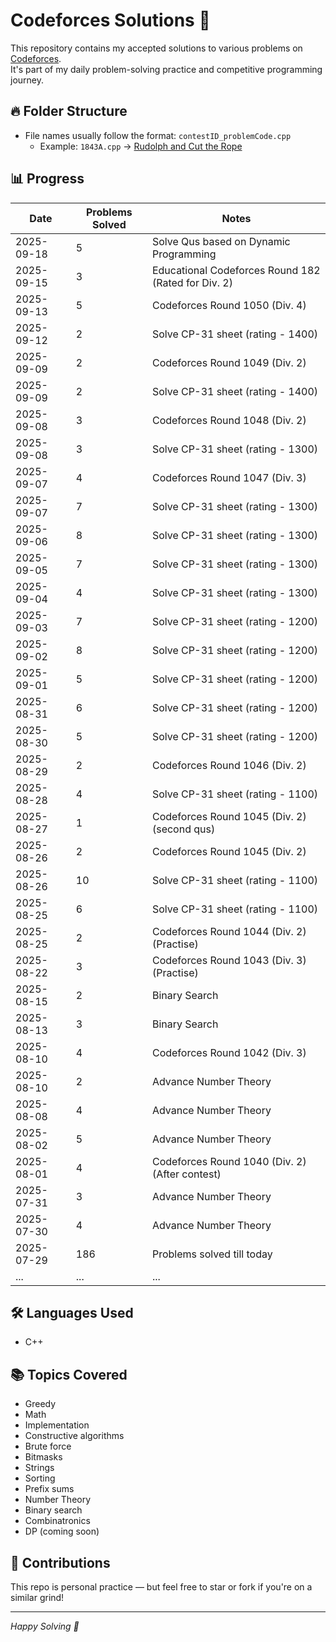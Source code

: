 # Codeforces Solutions 🚀

This repository contains my accepted solutions to various problems on [Codeforces](https://codeforces.com/profile/ayush_yad).  
It's part of my daily problem-solving practice and competitive programming journey.

## 🔥 Folder Structure

- File names usually follow the format: `contestID_problemCode.cpp`
  - Example: `1843A.cpp` → [Rudolph and Cut the Rope](https://codeforces.com/problemset/problem/1843/A)

## 📊 Progress

| Date       | Problems Solved | Notes              |
|------------|------------------|--------------------|
| 2025-09-18 | 5 | Solve Qus based on Dynamic Programming |
| 2025-09-15 | 3 | Educational Codeforces Round 182 (Rated for Div. 2) |
| 2025-09-13 | 5 | Codeforces Round 1050 (Div. 4) |
| 2025-09-12 | 2 | Solve CP-31 sheet (rating - 1400) |
| 2025-09-09 | 2 | Codeforces Round 1049 (Div. 2) |
| 2025-09-09 | 2 | Solve CP-31 sheet (rating - 1400) |
| 2025-09-08 | 3 | Codeforces Round 1048 (Div. 2) |
| 2025-09-08 | 3 | Solve CP-31 sheet (rating - 1300) |
| 2025-09-07 | 4 | Codeforces Round 1047 (Div. 3) |
| 2025-09-07 | 7 | Solve CP-31 sheet (rating - 1300) |
| 2025-09-06 | 8 | Solve CP-31 sheet (rating - 1300) |
| 2025-09-05 | 7 | Solve CP-31 sheet (rating - 1300) |
| 2025-09-04 | 4 | Solve CP-31 sheet (rating - 1300) |
| 2025-09-03 | 7 | Solve CP-31 sheet (rating - 1200) |
| 2025-09-02 | 8 | Solve CP-31 sheet (rating - 1200) |
| 2025-09-01 | 5 | Solve CP-31 sheet (rating - 1200) |
| 2025-08-31 | 6 | Solve CP-31 sheet (rating - 1200) |
| 2025-08-30 | 5 | Solve CP-31 sheet (rating - 1200) |
| 2025-08-29 | 2 | Codeforces Round 1046 (Div. 2) |
| 2025-08-28 | 4 | Solve CP-31 sheet (rating - 1100) |
| 2025-08-27 | 1 | Codeforces Round 1045 (Div. 2)(second qus) |
| 2025-08-26 | 2 | Codeforces Round 1045 (Div. 2) |
| 2025-08-26 | 10 | Solve CP-31 sheet (rating - 1100) |
| 2025-08-25 | 6 | Solve CP-31 sheet (rating - 1100) |
| 2025-08-25 | 2 | Codeforces Round 1044 (Div. 2)(Practise) |
| 2025-08-22 | 3 | Codeforces Round 1043 (Div. 3)(Practise) |
| 2025-08-15 | 2 | Binary Search |
| 2025-08-13 | 3 | Binary Search |
| 2025-08-10 | 4 | Codeforces Round 1042 (Div. 3) |
| 2025-08-10 | 2 | Advance Number Theory |
| 2025-08-08 | 4 | Advance Number Theory |
| 2025-08-02 | 5 | Advance Number Theory |
| 2025-08-01 | 4 | Codeforces Round 1040 (Div. 2) (After contest) |
| 2025-07-31 | 3 | Advance Number Theory |
| 2025-07-30 | 4 | Advance Number Theory |
| 2025-07-29 | 186 | Problems solved till today |
| ...        | ...              | ...                |

## 🛠 Languages Used

- C++

## 📚 Topics Covered

- Greedy
- Math
- Implementation
- Constructive algorithms
- Brute force
- Bitmasks
- Strings
- Sorting
- Prefix sums
- Number Theory
- Binary search
- Combinatronics
- DP (coming soon)

## 🤝 Contributions

This repo is personal practice — but feel free to star or fork if you're on a similar grind!

---

*Happy Solving 💪*
